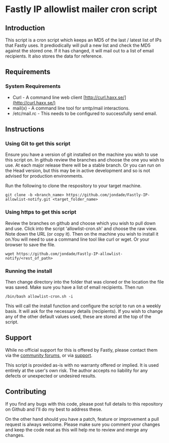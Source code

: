 # Fastly IP allowlist mailer cron script

## Introduction

This script is a cron script which keeps an MD5 of the last / latest list of IPs that Fastly uses.
It prediodically will pull a new list and check the MD5 against the stored one. If it has changed, 
it will mail out to a list of email recipients. It also stores the data for reference.

## Requirements

### System Requirements

* Curl - A command line web client [http://curl.haxx.se/](http://curl.haxx.se/)
* mail(x) - A command line tool for smtp/mail interactions.
* /etc/mail.rc - This needs to be configured to successfully send email.

## Instructions

### Using Git to get this script

Ensure you have a version of git installed on the machine you wish to use this script on. In github 
review the branches and choose the one you wish to use. At each major release there will be a stable 
branch. Or you can run on the Head version, but this may be in active development and so is not advised 
for production environments. 

Run the following to clone the respository to your target machine.

```
git clone -b <branch_name> https://github.com/jondade/Fastly-IP-allowlist-notify.git <target_folder_name>
```

### Using https to get this script

Review the branches on github and choose which you wish to pull down and use. Click into the script 
'allowlist-cron.sh' and choose the raw view. Note down the URL (or copy it). Then on the machine you 
wish to install it on.You will need to use a command line tool like curl or wget. Or your browser to save the file.

```
wget https://github.com/jondade/Fastly-IP-allowlist-notify/<rest_of_path>
```

### Running the install

Then change directory into the folder that was cloned or the location the file was saved. Make sure you have a list of email recipients. Then run

```
/bin/bash allowlist-cron.sh -i
```

This will call the install function and configure the script to run on a weekly basis. It will ask 
for the necessary details (recipients). If you wish to change any of the other default values used, these 
are stored at the top of the script.

## Support

While no official support for this is offered by Fastly, please contact them via the [community forums](https://community.fastly.com/), 
or via [support](mailto:support@fastly.com). 

This script is provided as-is with no warranty offered or implied. It is used entirely at the user's own risk. The author 
accepts no liability for any defects or unexpected or undesired results.

## Contributing
If you find any bugs with this code, please post full details to this repository on Github and I'll do my best to address these.

On the other hand should you have a patch, feature or improvement a pull request is always welcome. Please make sure you comment your changes and keep the code neat as this will help me to review and merge any changes.

